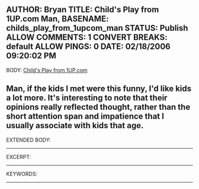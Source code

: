 AUTHOR: Bryan
TITLE: Child's Play from 1UP.com Man,
BASENAME: childs_play_from_1upcom_man
STATUS: Publish
ALLOW COMMENTS: 1
CONVERT BREAKS: __default__
ALLOW PINGS: 0
DATE: 02/18/2006 09:20:02 PM
-----
BODY:
<a title="Child's Play from 1UP.com" href="http://www.1up.com/do/feature?cId=3109674">Child's Play from 1UP.com</a>

Man, if the kids I met were this funny, I'd like kids a lot more. It's interesting to note that their opinions really reflected thought, rather than the short attention span and impatience that I usually associate with kids that age.
-----
EXTENDED BODY:

-----
EXCERPT:

-----
KEYWORDS:

-----


